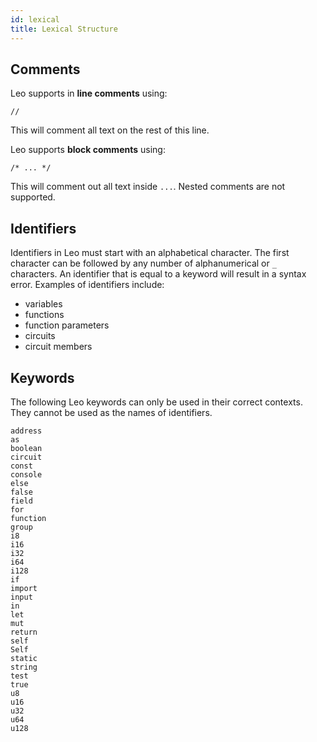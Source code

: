 ```yaml
---
id: lexical
title: Lexical Structure
---
```


## Comments
Leo supports in **line comments** using:

`//`

This will comment all text on the rest of this line.

Leo supports **block comments** using:

`/* ... */`

This will comment out all text inside `...`. Nested comments are not supported.


## Identifiers

Identifiers in Leo must start with an alphabetical character.
The first character can be followed by any number of alphanumerical or `_` characters.
An identifier that is equal to a keyword will result in a syntax error.
Examples of identifiers include:

* variables
* functions
* function parameters
* circuits
* circuit members

## Keywords 

The following Leo keywords can only be used in their correct contexts.
They cannot be used as the names of identifiers.

```
address
as
boolean
circuit
const
console
else
false
field
for
function
group
i8
i16
i32
i64
i128
if
import
input
in
let
mut
return
self
Self
static
string
test
true
u8
u16
u32
u64
u128
```

